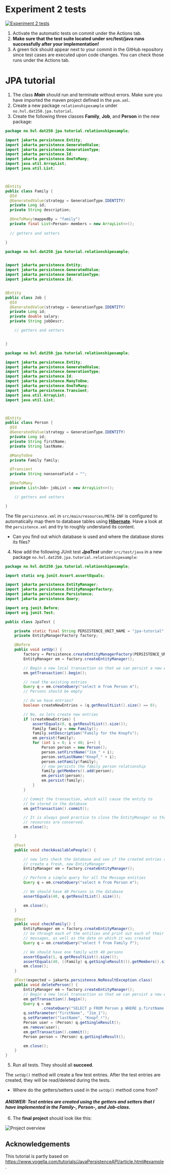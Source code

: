 # Experiment 2 tests

[![Experiment 2 tests](../../actions/workflows/main.yml/badge.svg)](../../actions/workflows/main.yml)

1. Activate the automatic tests on commit under the Actions tab. 
2. **Make sure that the test suite located under src/test/java runs successfully after your implementation!**
3. A green tick should appear next to your commit in the GitHub repository since test cases are executed upon code changes. You can check those runs under the Actions tab.

# JPA tutorial

1. The class **_Main_** should run and terminate without errors. Make sure you have imported the maven project defined in the `pom.xml`.
2. Create a new package `relationshipexample` under `no.hvl.dat250.jpa.tutorial`.
3. Create the following three classes **Family**, **Job**, and **Person** in the new package:

```java
package no.hvl.dat250.jpa.tutorial.relationshipexample;

import jakarta.persistence.Entity;
import jakarta.persistence.GeneratedValue;
import jakarta.persistence.GenerationType;
import jakarta.persistence.Id;
import jakarta.persistence.OneToMany;
import java.util.ArrayList;
import java.util.List;



@Entity
public class Family {
  @Id
  @GeneratedValue(strategy = GenerationType.IDENTITY)
  private Long id;
  private String description;

  @OneToMany(mappedBy = "family")
  private final List<Person> members = new ArrayList<>();
  
  // getters and setters

}
```

```java
package no.hvl.dat250.jpa.tutorial.relationshipexample;


import jakarta.persistence.Entity;
import jakarta.persistence.GeneratedValue;
import jakarta.persistence.GenerationType;
import jakarta.persistence.Id;


@Entity
public class Job {
  @Id
  @GeneratedValue(strategy = GenerationType.IDENTITY)
  private Long id;
  private double salary;
  private String jobDescr;

    // getters and setters


}
```

```java
package no.hvl.dat250.jpa.tutorial.relationshipexample;

import jakarta.persistence.Entity;
import jakarta.persistence.GeneratedValue;
import jakarta.persistence.GenerationType;
import jakarta.persistence.Id;
import jakarta.persistence.ManyToOne;
import jakarta.persistence.OneToMany;
import jakarta.persistence.Transient;
import java.util.ArrayList;
import java.util.List;



@Entity
public class Person {
  @Id
  @GeneratedValue(strategy = GenerationType.IDENTITY)
  private Long id;
  private String firstName;
  private String lastName;

  @ManyToOne
  private Family family;

  @Transient
  private String nonsenseField = "";

  @OneToMany
  private List<Job> jobList = new ArrayList<>();

    // getters and setters

}
```
The file `persistence.xml` in `src/main/resources/META-INF` is configured to automatically map them to database tables using **[Hibernate](https://hibernate.org/orm/)**. Have a look at the `persistence.xml` and try to roughly understand its content.

- Can you find out which database is used and where the database stores its files?

4. Now add the following JUnit test _**JpaTest**_ under `src/test/java` in a new package `no.hvl.dat250.jpa.tutorial.relationshipexample`:
```java
package no.hvl.dat250.jpa.tutorial.relationshipexample;

import static org.junit.Assert.assertEquals;

import jakarta.persistence.EntityManager;
import jakarta.persistence.EntityManagerFactory;
import jakarta.persistence.Persistence;
import jakarta.persistence.Query;

import org.junit.Before;
import org.junit.Test;

public class JpaTest {

    private static final String PERSISTENCE_UNIT_NAME = "jpa-tutorial";
    private EntityManagerFactory factory;

    @Before
    public void setUp() {
        factory = Persistence.createEntityManagerFactory(PERSISTENCE_UNIT_NAME);
        EntityManager em = factory.createEntityManager();

        // Begin a new local transaction so that we can persist a new entity
        em.getTransaction().begin();

        // read the existing entries
        Query q = em.createQuery("select m from Person m");
        // Persons should be empty

        // do we have entries?
        boolean createNewEntries = (q.getResultList().size() == 0);

        // No, so lets create new entries
        if (createNewEntries) {
            assertEquals(0, q.getResultList().size());
            Family family = new Family();
            family.setDescription("Family for the Knopfs");
            em.persist(family);
            for (int i = 0; i < 40; i++) {
                Person person = new Person();
                person.setFirstName("Jim_" + i);
                person.setLastName("Knopf_" + i);
                person.setFamily(family);
                // now persists the family person relationship
                family.getMembers().add(person);
                em.persist(person);
                em.persist(family);
            }
        }

        // Commit the transaction, which will cause the entity to
        // be stored in the database
        em.getTransaction().commit();

        // It is always good practice to close the EntityManager so that
        // resources are conserved.
        em.close();

    }

    @Test
    public void checkAvailablePeople() {

        // now lets check the database and see if the created entries are there
        // create a fresh, new EntityManager
        EntityManager em = factory.createEntityManager();

        // Perform a simple query for all the Message entities
        Query q = em.createQuery("select m from Person m");

        // We should have 40 Persons in the database
        assertEquals(40, q.getResultList().size());

        em.close();
    }

    @Test
    public void checkFamily() {
        EntityManager em = factory.createEntityManager();
        // Go through each of the entities and print out each of their
        // messages, as well as the date on which it was created
        Query q = em.createQuery("select f from Family f");

        // We should have one family with 40 persons
        assertEquals(1, q.getResultList().size());
        assertEquals(40, ((Family) q.getSingleResult()).getMembers().size());
        em.close();
    }

    @Test(expected = jakarta.persistence.NoResultException.class)
    public void deletePerson() {
        EntityManager em = factory.createEntityManager();
        // Begin a new local transaction so that we can persist a new entity
        em.getTransaction().begin();
        Query q = em
                .createQuery("SELECT p FROM Person p WHERE p.firstName = :firstName AND p.lastName = :lastName");
        q.setParameter("firstName", "Jim_1");
        q.setParameter("lastName", "Knopf_!");
        Person user = (Person) q.getSingleResult();
        em.remove(user);
        em.getTransaction().commit();
        Person person = (Person) q.getSingleResult();

        em.close();
    }
}
```
5. Run all tests. They should all **succeed**.
 
The `setUp()` method will create a few test entries. After the test entries are created, they will be read/deleted during the tests.

- Where do the getters/setters used in the `setUp()` method come from?

#### *ANSWER:* _Test entries are created using the getters and setters that I have implemented in the Family-, Person-, and Job-class._


6. The **final project** should look like this:

![Project overview](./structure.png)

## Acknowledgements
This tutorial is partly based on https://www.vogella.com/tutorials/JavaPersistenceAPI/article.html#example.
